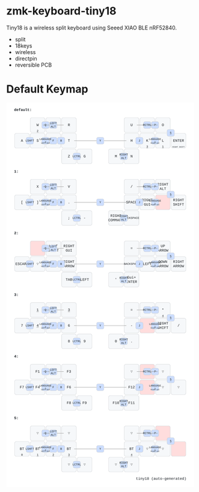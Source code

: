 # zmk-keyboard-tiny18

Tiny18 is a wireless split keyboard using Seeed XIAO BLE nRF52840.

- split
- 18keys
- wireless
- directpin
- reversible PCB

# Default Keymap

![tiny18 keymap](keymap-drawer/tiny18.svg)
